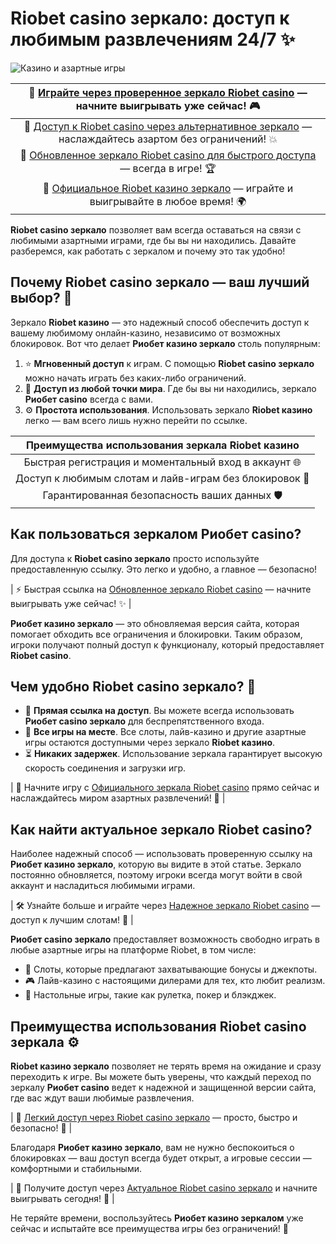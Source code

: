 # Riobet casino зеркало: доступ к любимым развлечениям 24/7 ✨

![Казино и азартные игры](https://i.pinimg.com/originals/a9/29/6e/a9296ea1cf6a7c20a985e593451f0323.png)

| 🔗 [Играйте через проверенное зеркало Riobet casino](https://brandplay.link/dtx89f2L) — начните выигрывать уже сейчас! 🎮 |
| :-----------------------------------------------: |
| 🔗 [Доступ к Riobet casino через альтернативное зеркало](https://brandplay.link/dtx89f2L) — наслаждайтесь азартом без ограничений! 💥 |
| 🔗 [Обновленное зеркало Riobet casino для быстрого доступа](https://brandplay.link/dtx89f2L) — всегда в игре! 🏆 |
| 🔗 [Официальное Riobet казино зеркало](https://brandplay.link/dtx89f2L) — играйте и выигрывайте в любое время! 🌍 |

**Riobet casino зеркало** позволяет вам всегда оставаться на связи с любимыми азартными играми, где бы вы ни находились. Давайте разберемся, как работать с зеркалом и почему это так удобно!

## Почему Riobet casino зеркало — ваш лучший выбор? 🎁
Зеркало **Riobet казино** — это надежный способ обеспечить доступ к вашему любимому онлайн-казино, независимо от возможных блокировок. Вот что делает **Риобет казино зеркало** столь популярным:

1. ⭐ **Мгновенный доступ** к играм. С помощью **Riobet casino зеркало** можно начать играть без каких-либо ограничений.
2. 🌉 **Доступ из любой точки мира**. Где бы вы ни находились, зеркало **Риобет casino** всегда с вами.
3. ⚙️ **Простота использования**. Использовать зеркало **Riobet казино** легко — вам всего лишь нужно перейти по ссылке.

| Преимущества использования зеркала Riobet казино |
|:-----------------------------------------------:|
| Быстрая регистрация и моментальный вход в аккаунт 🌐 |
| Доступ к любимым слотам и лайв-играм без блокировок 🎰 |
| Гарантированная безопасность ваших данных 🛡️ |

## Как пользоваться зеркалом Риобет casino?
Для доступа к **Riobet casino зеркало** просто используйте предоставленную ссылку. Это легко и удобно, а главное — безопасно! 

| ⚡ Быстрая ссылка на [Обновленное зеркало Riobet casino](https://brandplay.link/dtx89f2L) — начните выигрывать уже сейчас! ✨ |

**Риобет казино зеркало** — это обновляемая версия сайта, которая помогает обходить все ограничения и блокировки. Таким образом, игроки получают полный доступ к функционалу, который предоставляет **Riobet casino**.

## Чем удобно Riobet casino зеркало? 🎉
- 🔗 **Прямая ссылка на доступ**. Вы можете всегда использовать **Риобет casino зеркало** для беспрепятственного входа.
- 🎫 **Все игры на месте**. Все слоты, лайв-казино и другие азартные игры остаются доступными через зеркало **Riobet казино**.
- ⏳ **Никаких задержек**. Использование зеркала гарантирует высокую скорость соединения и загрузки игр.

| 🚀 Начните игру с [Официального зеркала Riobet casino](https://brandplay.link/dtx89f2L) прямо сейчас и наслаждайтесь миром азартных развлечений! 🎁 |

## Как найти актуальное зеркало Riobet casino?
Наиболее надежный способ — использовать проверенную ссылку на **Риобет казино зеркало**, которую вы видите в этой статье. Зеркало постоянно обновляется, поэтому игроки всегда могут войти в свой аккаунт и насладиться любимыми играми.

| 🛠️ Узнайте больше и играйте через [Надежное зеркало Riobet casino](https://brandplay.link/dtx89f2L) — доступ к лучшим слотам! 🍌 |

**Риобет casino зеркало** предоставляет возможность свободно играть в любые азартные игры на платформе Riobet, в том числе: 

- 🍋 Слоты, которые предлагают захватывающие бонусы и джекпоты.
- 🎮 Лайв-казино с настоящими дилерами для тех, кто любит реализм.
- 🎲 Настольные игры, такие как рулетка, покер и блэкджек.

## Преимущества использования Riobet casino зеркала ⚙️
**Riobet казино зеркало** позволяет не терять время на ожидание и сразу переходить к игре. Вы можете быть уверены, что каждый переход по зеркалу **Риобет casino** ведет к надежной и защищенной версии сайта, где вас ждут ваши любимые развлечения.

| 🌼 [Легкий доступ через Riobet casino зеркало](https://brandplay.link/dtx89f2L) — просто, быстро и безопасно! 🌱 |

Благодаря **Риобет казино зеркало**, вам не нужно беспокоиться о блокировках — ваш доступ всегда будет открыт, а игровые сессии — комфортными и стабильными.

| 🌟 Получите доступ через [Актуальное Riobet casino зеркало](https://brandplay.link/dtx89f2L) и начните выигрывать сегодня! 🌟 |

Не теряйте времени, воспользуйтесь **Риобет казино зеркалом** уже сейчас и испытайте все преимущества игры без ограничений! 🎉
